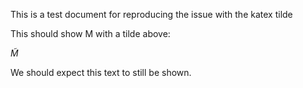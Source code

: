 This is a test document for reproducing the issue with the katex tilde

This should show M with a tilde above:

$\tilde{M}$

We should expect this text to still be shown.